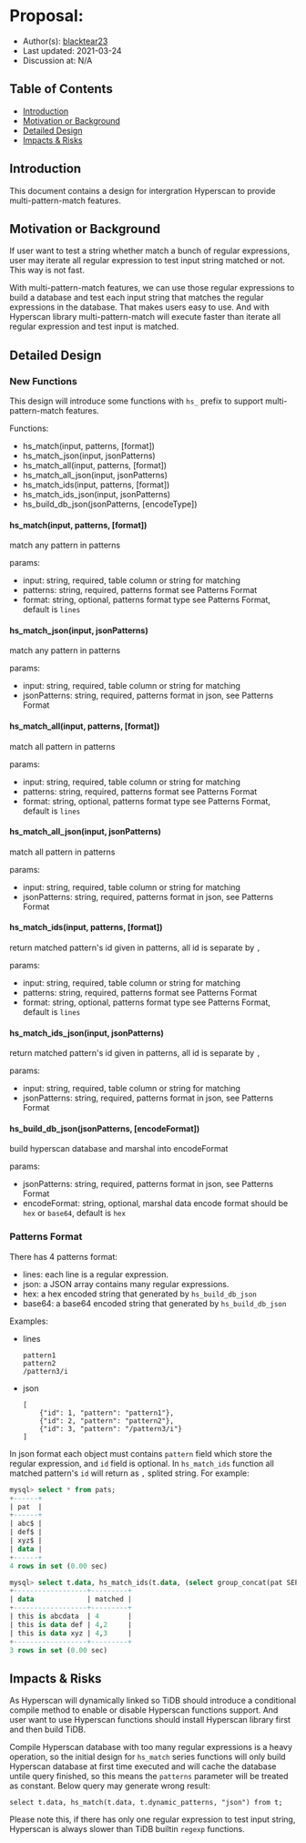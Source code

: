 <!--
This is a template for TiDB's change proposal process, documented [here](./README.md).
-->

# Proposal: <!-- Title -->

- Author(s): [blacktear23](https://github.com/blacktear23)
- Last updated:  2021-03-24
- Discussion at: N/A

## Table of Contents

* [Introduction](#introduction)
* [Motivation or Background](#motivation-or-background)
* [Detailed Design](#detailed-design)
* [Impacts & Risks](#impacts--risks)

## Introduction

This document contains a design for intergration Hyperscan to provide multi-pattern-match features.

## Motivation or Background

If user want to test a string whether match a bunch of regular expressions, user may iterate all regular expression to test input string matched or not. This way is not fast.

With multi-pattern-match features, we can use those regular expressions to build a database and test each input string that matches the regular expressions in the database. That makes users easy to use. And with Hyperscan library multi-pattern-match will execute faster than iterate all regular expression and test input is matched.

## Detailed Design

### New Functions

This design will introduce some functions with `hs_` prefix to support multi-pattern-match features.

Functions:

  * hs\_match(input, patterns, [format])
  * hs\_match\_json(input, jsonPatterns)
  * hs\_match\_all(input, patterns, [format])
  * hs\_match\_all\_json(input, jsonPatterns)
  * hs\_match\_ids(input, patterns, [format])
  * hs\_match\_ids\_json(input, jsonPatterns)
  * hs\_build\_db\_json(jsonPatterns, [encodeType])

#### hs_match(input, patterns, [format])

match any pattern in patterns

params:

   * input: string, required, table column or string for matching
   * patterns: string, required, patterns format see Patterns Format
   * format: string, optional, patterns format type see Patterns Format, default is `lines`

#### hs\_match\_json(input, jsonPatterns)

match any pattern in patterns

params:

   * input: string, required, table column or string for matching
   * jsonPatterns: string, required, patterns format in json, see Patterns Format

#### hs\_match\_all(input, patterns, [format])

match all pattern in patterns

params:

   * input: string, required, table column or string for matching
   * patterns: string, required, patterns format see Patterns Format
   * format: string, optional, patterns format type see Patterns Format, default is `lines`

#### hs\_match\_all\_json(input, jsonPatterns)

match all pattern in patterns

params:

   * input: string, required, table column or string for matching
   * jsonPatterns: string, required, patterns format in json, see Patterns Format

#### hs\_match\_ids(input, patterns, [format])
   
return matched pattern's id given in patterns, all id is separate by `,`

params:

   * input: string, required, table column or string for matching
   * patterns: string, required, patterns format see Patterns Format
   * format: string, optional, patterns format type see Patterns Format, default is `lines`

#### hs\_match\_ids\_json(input, jsonPatterns)

return matched pattern's id given in patterns, all id is separate by `,`

params:

   * input: string, required, table column or string for matching
   * jsonPatterns: string, required, patterns format in json, see Patterns Format

#### hs\_build\_db\_json(jsonPatterns, [encodeFormat])

build hyperscan database and marshal into encodeFormat

params:

   * jsonPatterns: string, required, patterns format in json, see Patterns Format
   * encodeFormat: string, optional, marshal data encode format should be `hex` or `base64`, default is `hex`

### Patterns Format

There has 4 patterns format:

* lines: each line is a regular expression.
* json: a JSON array contains many regular expressions.
* hex: a hex encoded string that generated by `hs_build_db_json`
* base64: a base64 encoded string that generated by `hs_build_db_json`

Examples:

* lines

	```
	pattern1
	pattern2
	/pattern3/i
	```
* json

	```
	[
		{"id": 1, "pattern": "pattern1"},
		{"id": 2, "pattern": "pattern2"},
		{"id": 3, "pattern": "/pattern3/i"}
	]
	```

In json format each object must contains `pattern` field which store the regular expression, and `id` field is optional. In `hs_match_ids` function all matched pattern's `id` will return as `,` splited string. For example:

```sql
mysql> select * from pats;
+------+
| pat  |
+------+
| abc$ |
| def$ |
| xyz$ |
| data |
+------+
4 rows in set (0.00 sec)

mysql> select t.data, hs_match_ids(t.data, (select group_concat(pat SEPARATOR "\n") from pats)) as `matched` from t;
+------------------+---------+
| data             | matched |
+------------------+---------+
| this is abcdata  | 4       |
| this is data def | 4,2     |
| this is data xyz | 4,3     |
+------------------+---------+
3 rows in set (0.00 sec)
```

## Impacts & Risks

As Hyperscan will dynamically linked so TiDB should introduce a conditional compile method to enable or disable Hyperscan functions support. And user want to use Hyperscan functions should install Hyperscan library first and then build TiDB.

Compile Hyperscan database with too many regular expressions is a heavy operation, so the initial design for `hs_match` series functions will only build Hyperscan database at first time executed and will cache the database untile query finished, so this means the `patterns` parameter will be treated as constant. Below query may generate wrong result:

```
select t.data, hs_match(t.data, t.dynamic_patterns, "json") from t;
```

Please note this, if there has only one regular expression to test input string, Hyperscan is always slower than TiDB builtin `regexp` functions.